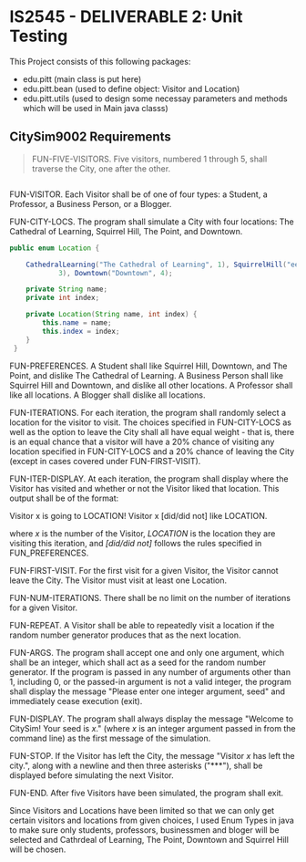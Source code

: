 # IS2545 - DELIVERABLE 2: Unit Testing

This Project consists of this following packages:
- edu.pitt (main class is put here)
- edu.pitt.bean (used to define object: Visitor and Location)
- edu.pitt.utils (used to design some necessay parameters and methods which will be used in Main java classs)

## CitySim9002 Requirements

>FUN-FIVE-VISITORS. Five visitors, numbered 1 through 5, shall traverse the City, one after the other.

```java

```

FUN-VISITOR. Each Visitor shall be of one of four types: a Student, a Professor, a Business Person, or a Blogger.

FUN-CITY-LOCS. The program shall simulate a City with four locations: The Cathedral of Learning, Squirrel Hill, The Point, and Downtown.

```java
public enum Location {

	CathedralLearning("The Cathedral of Learning", 1), SquirrelHill("eeed", 2), ThePoint("The Point",
			3), Downtown("Downtown", 4);

	private String name;
	private int index;

	private Location(String name, int index) {
		this.name = name;
		this.index = index;
	}
 }
```

FUN-PREFERENCES. A Student shall like Squirrel Hill, Downtown, and The Point, and dislike The Cathedral of Learning.  A Business Person shall like Squirrel Hill and Downtown, and dislike all other locations. A Professor shall like all locations.  A Blogger shall dislike all locations.

FUN-ITERATIONS. For each iteration, the program shall randomly select a location for the visitor to visit.  The choices specified in FUN-CITY-LOCS as well as the option to leave the City shall all have equal weight - that is, there is an equal chance that a visitor will have a 20% chance of visiting any location specified in FUN-CITY-LOCS and a 20% chance of leaving the City (except in cases covered under FUN-FIRST-VISIT).

FUN-ITER-DISPLAY. At each iteration, the program shall display where the Visitor has visited and whether or not the Visitor liked that location.  This output shall be of the format:

Visitor x is going to LOCATION!
Visitor x [did/did not] like LOCATION.

where _x_ is the number of the Visitor, _LOCATION_ is the location they are visiting this iteration, and _[did/did not]_ follows the rules specified in FUN_PREFERENCES.

FUN-FIRST-VISIT. For the first visit for a given Visitor, the Visitor cannot leave the City.  The Visitor must visit at least one Location.

FUN-NUM-ITERATIONS. There shall be no limit on the number of iterations for a given Visitor.

FUN-REPEAT. A Visitor shall be able to repeatedly visit a location if the random number generator produces that as the next location.

FUN-ARGS. The program shall accept one and only one argument, which shall be an integer, which shall act as a seed for the random number generator.  If the program is passed in any number of arguments other than 1, including 0, or the passed-in argument is not a valid integer, the program shall display the message "Please enter one integer argument, seed" and immediately cease execution (exit).

FUN-DISPLAY. The program shall always display the message "Welcome to CitySim! Your seed is _x_." (where _x_ is an integer argument passed in from the command line) as the first message of the simulation.

FUN-STOP. If the Visitor has left the City, the message "Visitor _x_ has left the city.", along with a newline and then three asterisks ("***"), shall be displayed before simulating the next Visitor.

FUN-END. After five Visitors have been simulated, the program shall exit.

Since Visitors and Locations have been limited so that we can only get certain visitors and locations from given choices, I used Enum Types in java to make sure only students, professors, businessmen and bloger will be selected and Cathrdeal of Learning, The Point, Downtown and Squirrel Hill will be chosen.
